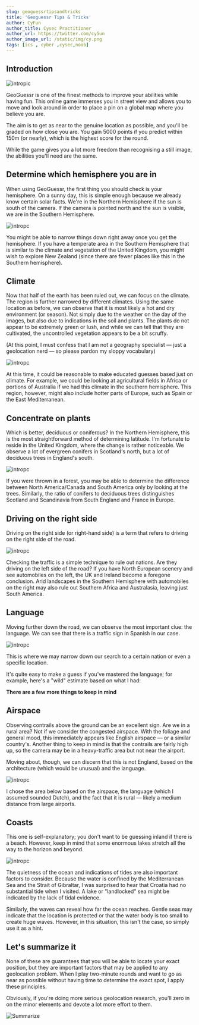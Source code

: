 ```yaml
---
slug: geoguessrtipsandtricks
title: 'Geoguessr Tips & Tricks'
author: CyFun
author_title: Cysec Practitioner
author_url: https://twitter.com/cy5un
author_image_url: /static/img/cy.png
tags: [ics , cyber ,cysec,noob]
---
```

## Introduction

![intropic](/img/blog/geofirstpost/2geo.png)

GeoGuessr is one of the finest methods to improve your abilities while having fun. This online game immerses you in street view and allows you to move and look around in order to place a pin on a global map where you believe you are.

The aim is to get as near to the genuine location as possible, and you'll be graded on how close you are. You gain 5000 points if you predict within 150m (or nearly), which is the highest score for the round.

While the game gives you a lot more freedom than recognising a still image, the abilities you'll need are the same.


## Determine which hemisphere you are in

When using GeoGuessr, the first thing you should check is your hemisphere. On a sunny day, this is simple enough because we already know certain solar facts. We're in the Northern Hemisphere if the sun is south of the camera. If the camera is pointed north and the sun is visible, we are in the Southern Hemisphere.

![intropc](/img/blog/geofirstpost/1geo.png)

You might be able to narrow things down right away once you get the hemisphere. If you have a temperate area in the Southern Hemisphere that is similar to the climate and vegetation of the United Kingdom, you might wish to explore New Zealand (since there are fewer places like this in the Southern hemisphere).


## Climate

Now that half of the earth has been ruled out, we can focus on the climate. The region is further narrowed by different climates. Using the same location as before, we can observe that it is most likely a hot and dry environment (or season). Not simply due to the weather on the day of the images, but also due to indications in the soil and plants. The plants do not appear to be extremely green or lush, and while we can tell that they are cultivated, the uncontrolled vegetation appears to be a bit scruffy.

(At this point, I must confess that I am not a geography specialist — just a geolocation nerd — so please pardon my sloppy vocabulary)

![intropc](/img/blog/geofirstpost/3geo.png)

At this time, it could be reasonable to make educated guesses based just on climate.
For example, we could be looking at agricultural fields in Africa or portions of Australia if we had this climate in the southern hemisphere.
This region, however, might also include hotter parts of Europe, such as Spain or the East Mediterranean. 


## Concentrate on plants

Which is better, deciduous or coniferous? In the Northern Hemisphere, this is the most straightforward method of determining latitude. I'm fortunate to reside in the United Kingdom, where the change is rather noticeable. We observe a lot of evergreen conifers in Scotland's north, but a lot of deciduous trees in England's south.

![intropc](/img/blog/geofirstpost/6geo.png)

If you were thrown in a forest, you may be able to determine the difference between North America/Canada and South America only by looking at the trees. Similarly, the ratio of conifers to deciduous trees distinguishes Scotland and Scandinavia from South England and France in Europe.

## Driving on the right side

Driving on the right side (or right-hand side) is a term that refers to driving on the right side of the road.

![intropc](/img/blog/geofirstpost/4geo.png)

Checking the traffic is a simple technique to rule out nations. Are they driving on the left side of the road?
If you have North European scenery and see automobiles on the left, the UK and Ireland become a foregone conclusion. Arid landscapes in the Southern Hemisphere with automobiles on the right may also rule out Southern Africa and Australasia, leaving just South America.

## Language

Moving further down the road, we can observe the most important clue: the language.
We can see that there is a traffic sign in Spanish in our case.

![intropc](/img/blog/geofirstpost/5geo.png)

This is where we may narrow down our search to a certain nation or even a specific location.


It's quite easy to make a guess if you've mastered the language; for example, here's a "wild" estimate based on what I had: 



**There are a few more things to keep in mind**

## Airspace

Observing contrails above the ground can be an excellent sign. Are we in a rural area? Not if we consider the congested airspace. With the foliage and general mood, this immediately appears like English airspace — or a similar country's. Another thing to keep in mind is that the contrails are fairly high up, so the camera may be in a heavy-traffic area but not near the airport.

Moving about, though, we can discern that this is not England, based on the architecture (which would be unusual) and the language.

![intropc](/img/blog/geofirstpost/7geo.png)

I chose the area below based on the airspace, the language (which I assumed sounded Dutch), and the fact that it is rural — likely a medium distance from large airports.


## Coasts

This one is self-explanatory; you don't want to be guessing inland if there is a beach. However, keep in mind that some enormous lakes stretch all the way to the horizon and beyond.

![intropc](/img/blog/geofirstpost/8geo.png)

The quietness of the ocean and indications of tides are also important factors to consider. Because the water is confined by the Mediterranean Sea and the Strait of Gibraltar, I was surprised to hear that Croatia had no substantial tide when I visited. A lake or "landlocked" sea might be indicated by the lack of tidal evidence.

Similarly, the waves can reveal how far the ocean reaches. Gentle seas may indicate that the location is protected or that the water body is too small to create huge waves. However, in this situation, this isn't the case, so simply use it as a hint.


## Let's summarize it
None of these are guarantees that you will be able to locate your exact position, but they are important factors that may be applied to any geolocation problem. When I play two-minute rounds and want to go as near as possible without having time to determine the exact spot, I apply these principles.

Obviously, if you're doing more serious geolocation research, you'll zero in on the minor elements and devote a lot more effort to them.

![Summarize](https://media.discordapp.net/attachments/852036874754457602/921416403729399858/emojibest_com_Uwolol.gif)